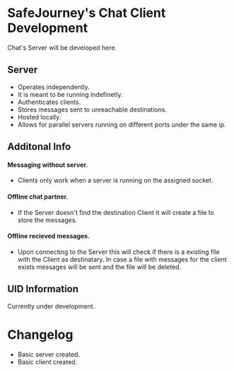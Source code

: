 # SafeJourney's Chat Client Development

Chat's Server will be developed here.

## Server

- Operates independently.
- It is meant to be running indefinetly.
- Authenticates clients.
- Stores messages sent to unreachable destinations.
- Hosted locally.
- Allows for parallel servers running on different ports under the same ip.


## Additonal Info

#### Messaging without server.
- Clients only work when a server is running on the assigned socket.

#### Offline chat partner.
- If the Server doesn't find the destination Client it will create a file to store the messages.

#### Offline recieved messages.
- Upon connecting to the Server this will check if there is a existing file with the Client as destinatary. In case a file with messages for the client exists messages will be sent and the file will be deleted.

## UID Information

Currently under development.

# Changelog

- Basic server created.
- Basic client created.




